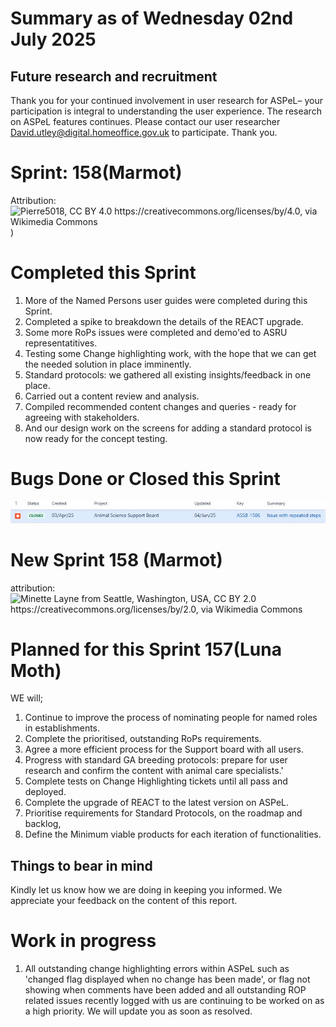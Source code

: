 # Summary as of Wednesday 02nd July 2025



## Future research and recruitment 

Thank you for your continued involvement in user research for ASPeL– your participation is integral to understanding the user experience. The research on ASPeL features continues. Please contact our user researcher David.utley@digital.homeoffice.gov.uk to participate. Thank you.  
 
# Sprint: 158(Marmot)










Attribution:![Pierre5018, CC BY 4.0 <https://creativecommons.org/licenses/by/4.0>, via Wikimedia Commons](graphs/Marmotte_(Montréal).jpg))




# Completed this Sprint
1) More of the Named Persons user guides were completed during this Sprint.
2) Completed a spike to breakdown the details of the REACT upgrade.
3) Some more RoPs issues were completed and demo'ed to ASRU representatitives.
4) Testing some Change highlighting work, with the hope that we can get the needed solution in place imminently.
5) Standard protocols: we gathered all existing insights/feedback in one place.
6) Carried out a content review and analysis.
7) Compiled recommended content changes and queries - ready for agreeing with stakeholders.
8) And our design work on the screens for adding a standard protocol is now ready for the concept testing.

 





# Bugs Done or Closed this Sprint
![bugs fixed 04062025](graphs/bugs40625.JPG)



 














# New Sprint 158 (Marmot)











attribution:![Minette Layne from Seattle, Washington, USA, CC BY 2.0 <https://creativecommons.org/licenses/by/2.0>, via Wikimedia Commons]()








# Planned for this Sprint 157(Luna Moth)
WE will;

1) Continue to improve the process of nominating people for named roles in establishments.
2) Complete the prioritised, outstanding RoPs requirements.
3) Agree a more efficient process for the Support board with all users. 
4) Progress with standard GA breeding protocols: prepare for user research and confirm the content with animal care specialists.'
5) Complete tests on Change Highlighting tickets until all pass and deployed.
6) Complete the upgrade of REACT to the latest version on ASPeL.
7) Prioritise requirements for Standard Protocols, on the roadmap and backlog,
8) Define the Minimum viable products for each iteration of functionalities.
   
   

   

## Things to bear in mind
Kindly let us know how we are doing in keeping you informed. We appreciate your feedback on the content of this report. 


# Work in progress
1) All outstanding change highlighting errors within ASPeL such as 'changed flag displayed when no change has been made', or flag not showing when comments have been added and all outstanding ROP related issues recently logged with us are continuing to be worked on as a high priority. We will update you as soon as resolved. 

